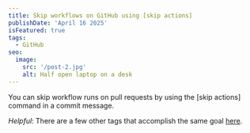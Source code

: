 ```yaml
---
title: Skip workflows on GitHub using [skip actions]
publishDate: 'April 16 2025'
isFeatured: true
tags:
  - GitHub
seo:
  image:
    src: '/post-2.jpg'
    alt: Half open laptop on a desk
---
```


You can skip workflow runs on pull requests by using the [skip actions] command in a commit message.

_Helpful_: There are a few other tags that accomplish the same goal [here](https://docs.github.com/en/actions/managing-workflow-runs-and-deployments/managing-workflow-runs/skipping-workflow-runs).
